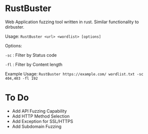 # RustBuster
Web Application fuzzing tool written in rust. Similar functionality to dirbuster.

Usage: `RustBuster <url> <wordlist> [options]`

Options:

  `-sc` : Filter by Status code
  
  `-fl` : Filter by Content length

Example Usage:
`RustBuster https://example.com/ wordlist.txt -sc 404,403 -fl 192`

# To Do
- Add API Fuzzing Capability
- Add HTTP Method Selection
- Add Exception for SSL/HTTPS
- Add Subdomain Fuzzing
  
